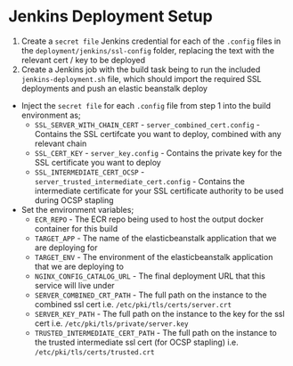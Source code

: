 # Jenkins Deployment Setup

 1. Create a `secret file` Jenkins credential for each of the `.config` files in the `deployment/jenkins/ssl-config` folder, replacing the text with the relevant cert / key to be deployed
 2. Create a Jenkins job with the build task being to run the included `jenkins-deployment.sh` file, which should import the required SSL deployments and push an elastic beanstalk deploy
  - Inject the `secret file` for each `.config` file from step 1 into the build environment as;
    - `SSL_SERVER_WITH_CHAIN_CERT` - `server_combined_cert.config` - Contains the SSL certifcate you want to deploy, combined with any relevant chain
    - `SSL_CERT_KEY` - `server_key.config` - Contains the private key for the SSL certificate you want to deploy
    - `SSL_INTERMEDIATE_CERT_OCSP` - `server_trusted_intermediate_cert.config` - Contains the intermediate certificate for your SSL certificate authority to be used during OCSP stapling
  - Set the environment variables;
    - `ECR_REPO` - The ECR repo being used to host the output docker container for this build
    - `TARGET_APP` - The name of the elasticbeanstalk application that we are deploying for
    - `TARGET_ENV` - The environment of the elasticbeanstalk application that we are deploying to
    - `NGINX_CONFIG_CATALOG_URL` - The final deployment URL that this service will live under
    - `SERVER_COMBINED_CRT_PATH` - The full path on the instance to the combined ssl cert i.e. `/etc/pki/tls/certs/server.crt`
    - `SERVER_KEY_PATH` - The full path on the instance to the key for the ssl cert i.e. `/etc/pki/tls/private/server.key`
    - `TRUSTED_INTERMEDIATE_CERT_PATH` - The full path on the instance to the trusted intermediate ssl cert (for OCSP stapling) i.e. `/etc/pki/tls/certs/trusted.crt`
